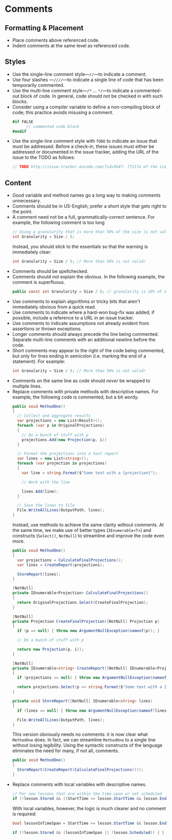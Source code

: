 # Comments

## Formatting & Placement

* Place comments above referenced code.
* Indent comments at the same level as referenced code.

## Styles

* Use the single-line comment style—`//`—to indicate a comment.
* Use four slashes —`////`—to indicate a single line of code that has been temporarily commented.
* Use the multi-line comment style—`/*` … `*/`—to indicate a commented-out block of code. In general, code should not be checked in with such blocks.
* Consider using a compiler variable to define a non-compiling block of code; this practice avoids misusing a comment.
  ```csharp
  #if FALSE
        // commented code block
  #endif
  ```
* Use the single-line comment style with `TODO` to indicate an issue that must be addressed. Before a check-in, these issues must either be addressed or documented in the issue tracker, adding the URL of the issue to the TODO as follows:
  ```csharp
  // TODO http://issue-tracker.encodo.com/?id=5647: [Title of the issue in the issue tracker]
  ```

## Content

* Good variable and method names go a long way to making comments unnecessary.
* Comments should be in US-English; prefer a short style that gets right to the point.
* A comment need not be a full, grammatically-correct sentence. For example, the following comment is too long
  ```csharp
  // Using a granularity that is more than 50% of the size is not valid!
  int Granularity = Size / 5;
  ```
  Instead, you should stick to the essentials so that the warning is immediately clear:
  ```csharp
  int Granularity = Size / 5; // More than 50% is not valid!
  ```
* Comments should be spellchecked.
* Comments should not explain the obvious. In the following example, the comment is superfluous.
  ```csharp
  public const int Granularity = Size / 5; // granularity is 20% of size
  ```
* Use comments to explain algorithms or tricky bits that aren't immediately obvious from a quick read.
* Use comments to indicate where a hard-won bug-fix was added; if possible, include a reference to a URL in an issue tracker.
* Use comments to indicate assumptions not already evident from assertions or thrown exceptions.
* Longer comments should always precede the line being commented. Separate multi-line comments with an additional newline before the code.
* Short comments may appear to the right of the code being commented, but only for lines ending in semicolon (i.e. marking the end of a statement). For example:
  ```csharp
  int Granularity = Size / 5; // More than 50% is not valid!
  ```
* Comments on the same line as code should _never_ be wrapped to multiple lines.
* Replace comments with private methods with descriptive names. For example, the following code is commented, but a bit wordy.
  ```csharp
  public void MethodOne()
  {
    // Collect and aggregate results
    var projections = new List<Result>();
    foreach (var p in OriginalProjections)
    {
      // Do a bunch of stuff with p
      projections.Add(new Projection(p, i))
    }

    // Format the projections into a text report
    var lines = new List<string>();
    foreach (var projection in projections)
    {
      var line = string.Format($"Some text with a {projection}");

      // Work with the line

      lines.Add(line);
    }

    // Save the lines to file
    File.WriteAllLines(OutputPath, lines);
  }
  ```
  Instead, use methods to achieve the same clarity without comments. At the same time, we make use of better types (`IEnumerable<T>`) and constructs (`Select()`, `NotNull`) to streamline and improve the code even more.
  ```csharp
  public void MethodOne()
  {
    var projections = CalculateFinalProjections();
    var lines = CreateReport(projections);

    StoreReport(lines);
  }

  [NotNull]
  private IEnumerable<Projection> CalculateFinalProjections()
  {
    return OriginalProjections.Select(CreateFinalProjection);
  }

  [NotNull]
  private Projection CreateFinalProjection([NotNull] Projection p)
  {
    if (p == null) { throw new ArgumentNullException(nameof(p)); }

    // Do a bunch of stuff with p

    return new Projection(p, i));
  }

  [NotNull]
  private IEnumerable<string> CreateReport([NotNull] IEnumerable<Projection> projections)
  {
    if (projections == null) { throw new ArgumentNullException(nameof(projections)); }

    return projections.Select(p => string.Format($"Some text with a {p}"));
  }

  private void StoreReport([NotNull] IEnumerable<string> lines)
  {
    if (lines == null) { throw new ArgumentNullException(nameof(lines)); }

    File.WriteAllLines(OutputPath, lines);
  }
  ```
  This version obviously needs no comments: it is now clear what `MethodOne` does. In fact, we can streamline `MethodOne` to a single line without losing legibility. Using the syntactic constructs of the language eliminates the need for many, if not all, comments.
  ```csharp
  public void MethodOne()
  {
    StoreReport(CreateReport(CalculateFinalProjections()));
  }
  ```
* Replace comments with local variables with descriptive names.
  ```csharp
  // For new lessons that are within the time-span or not scheduled
  if (!lesson.Stored && ((StartTime <= lesson.StartTime && lesson.EndTime <= EndTime) || !lesson.Scheduled)) { }
  ```
  With local variables, however, the logic is much clearer and no comment is required:
  ```csharp
  bool lessonInTimeSpan = StartTime <= lesson.StartTime && lesson.EndTime <= EndTime;

  if (!lesson.Stored && (lessonInTimeSpan || !lesson.Scheduled)) { }
  ```